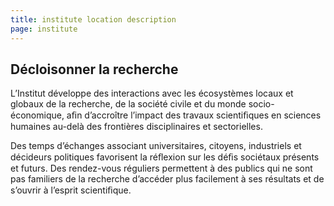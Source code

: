```yaml
---
title: institute location description
page: institute
---
```

## Décloisonner la recherche

L’Institut développe des interactions avec les écosystèmes locaux et globaux de la recherche, de la société civile et du monde socio-économique, aﬁn d’accroître l’impact des travaux scientiﬁques en sciences humaines au-delà des frontières disciplinaires et sectorielles. 

Des temps d’échanges associant universitaires, citoyens, industriels et décideurs politiques favorisent la réﬂexion sur les déﬁs sociétaux présents et futurs. Des rendez-vous réguliers permettent à des publics qui ne sont pas familiers de la recherche d’accéder plus facilement à ses résultats et de s’ouvrir à l’esprit scientiﬁque.